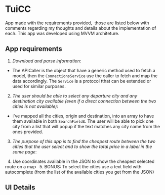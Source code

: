 # TuiCC

App made with the requirements provided,  those are listed below with comments regarding my thoughts and details about the implementation of each.
This app was developed using MVVM architeture.


## App requirements

1. _Download and parse information_: 

* The APICaller is the object that have a generic method used to fetch a model, then the `ConnectionsService` use the caller to fetch and map the data accordingly. The `Service` is a protocol tthat can be extended or used for similar purposes.
 
2. _The user should be able to select any departure city and any destination city available (even if a direct connection between the two cities is not available)_:

* I've mapped all the cities, origin and destination, into an array to have them available in both `SearchField`s. The user will be able to pick one city from a list that will popup if the text matches any city name from the ones provided.
 
3. _The purpose of this app is to find the cheapest route between the two cities that the user select and to show the total price in a label in the same page_:


 
4. Use coordinates available in the JSON to show the cheapest selected route on a map
 
5. BONUS: To select the cities use a text field with autocomplete (from the list of the available cities you get from the JSON) 
## UI Details
